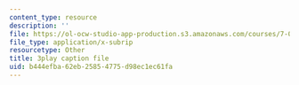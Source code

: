 ```yaml
---
content_type: resource
description: ''
file: https://ol-ocw-studio-app-production.s3.amazonaws.com/courses/7-014-introductory-biology-spring-2005/b444efba62eb25854775d98ec1ec61fa_7ZlzvS7YoSM.srt
file_type: application/x-subrip
resourcetype: Other
title: 3play caption file
uid: b444efba-62eb-2585-4775-d98ec1ec61fa
---
```

